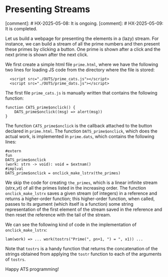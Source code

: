 # Presenting Streams

[comment]: # HX-2025-05-08: It is ongoing.
[comment]: # HX-2025-05-09: It is completed.

Let us build a webpage for presenting the elements in a (lazy) stream.
For instance, we can build a stream of all the prime numbers and then
present these primes by clicking a button. One prime is shown after a
click and the next prime is shown after the next click.

We first create a simple html file `prime.html`, where we have
the following two lines for loading JS code from the directory where
the file is stored:

```
  <script src="./OUTS/prime_cats.js"></script>
  <script src="./OUTS/prime_dats.js"></script>
```

The first file `prime_cats.js` is manually written that contains the
following function:
  
```
function CATS_prime$onclick() {
    DATS_prime$onclick((msg) => alert(msg))
}
```
The function `CATS_prime$onclick` is the callback attached to the
button declared in `prime.html`. The function `DATS_prime$onclick`,
which does the actual work, is implemented in `prime.dats`, which
contains the following lines:

```
#extern
fun
DATS_prime$onclick
(work: strn -> void): void = $extnam()
#implval
DATS_prime$onclick = onclick_make_lstrx(the_primes)
```

We skip the code for creating `the_primes`, which is a linear infinite
stream (strx_vt) of all the primes listed in the increasing order. The
function `onclick_make_lstrx` saves a given stream (of integers) in a
reference and returns a higher-order function; this higher-order
function, when called, passes to its argument (which itself is a
function) some string representation of the first element of the
stream saved in the reference and then reset the reference with the
tail of the stream.

We can see the following kind of code in the implementation of
`onclick_make_lstrx`:  

```
lam(work) => ... work(tostrs("Prime(", pn+1, ") = ", x1)) ...
```

Note that `tostrs` is a handy function that returns the concatenation
of the strings obtained from applying the `tostr` function to each of
the arguments of `tostrs`.


Happy ATS programming!
